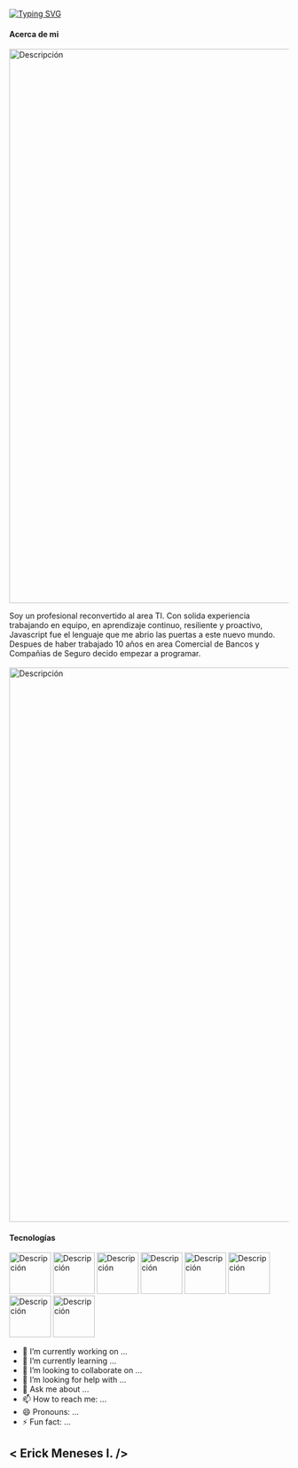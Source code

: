[![Typing SVG](https://readme-typing-svg.demolab.com?font=Fira+Code&pause=1000&width=435&lines=%F0%9F%91%8B+Hi%2C+I%E2%80%99m+ErickFullDevelop;Fullstack+Developer+in+Javascript)](https://git.io/typing-svg)

  

#### Acerca de mi
<img src="https://user-images.githubusercontent.com/73097560/115834477-dbab4500-a447-11eb-908a-139a6edaec5c.gif" alt="Descripción" width="1000">

Soy un profesional reconvertido al area TI. Con solida experiencia trabajando en equipo, en aprendizaje continuo, resiliente y proactivo, Javascript fue el lenguaje que me abrio las puertas a este nuevo mundo. Despues de haber trabajado 10 años en area Comercial de Bancos y Compañias de Seguro decido empezar a programar.
<br>    <br>
<img src="https://user-images.githubusercontent.com/73097560/115834477-dbab4500-a447-11eb-908a-139a6edaec5c.gif" alt="Descripción" width="1000">


#### Tecnologías
 

 <img src="https://github.com/user-attachments/assets/4091ec01-28be-4bc0-a387-33248cc5c24a" alt="Descripción" width="75">

 <img src="https://github.com/user-attachments/assets/cfec91b5-0262-463f-99d3-c07c1b2ea06f" alt="Descripción" width="75">

 <img src="https://github.com/user-attachments/assets/b9905a26-bee4-40c3-afdd-9470a6dbbd1b" alt="Descripción" width="75">

 <img src="https://github.com/user-attachments/assets/a4e33311-52fa-4603-832f-5dec17e31411" alt="Descripción" width="75">

 <img src="https://github.com/user-attachments/assets/92a62a1b-1a89-4a85-817e-7ddd52a0cce0" alt="Descripción" width="75">
 
 <img src="https://github.com/user-attachments/assets/e5c3c7ce-2d2e-4922-93bc-b1c0c9fb8e21" alt="Descripción" width="75">

 <img src="https://github.com/user-attachments/assets/f1c88136-15cb-4a92-b05b-cbab4e76e6f4" alt="Descripción" width="75">

 <img src="https://github.com/user-attachments/assets/8ec73860-0408-4d07-b168-d246cea73b51" alt="Descripción" width="75">



- 🔭 I’m currently working on ...
 - 🌱 I’m currently learning ...
 - 👯 I’m looking to collaborate on ...
 - 🤔 I’m looking for help with ...
 - 💬 Ask me about ...
 - 📫 How to reach me: ...
 - 😄 Pronouns: ...
 - ⚡ Fun fact: ...

## < Erick Meneses I. />




<!---
ErickFullDevelop/ErickFullDevelop is a ✨ special ✨ repository because its `README.md` (this file) appears on your GitHub profile.
You can click the Preview link to take a look at your changes.
--->
